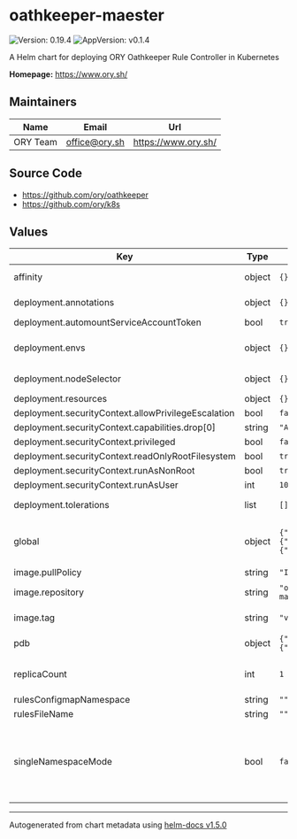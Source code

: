 # oathkeeper-maester

![Version: 0.19.4](https://img.shields.io/badge/Version-0.19.4-informational?style=flat-square) ![AppVersion: v0.1.4](https://img.shields.io/badge/AppVersion-v0.1.4-informational?style=flat-square)

A Helm chart for deploying ORY Oathkeeper Rule Controller in Kubernetes

**Homepage:** <https://www.ory.sh/>

## Maintainers

| Name | Email | Url |
| ---- | ------ | --- |
| ORY Team | office@ory.sh | https://www.ory.sh/ |

## Source Code

* <https://github.com/ory/oathkeeper>
* <https://github.com/ory/k8s>

## Values

| Key | Type | Default | Description |
|-----|------|---------|-------------|
| affinity | object | `{}` | Configure node affinity |
| deployment.annotations | object | `{}` | Configure annotations. |
| deployment.automountServiceAccountToken | bool | `true` |  |
| deployment.envs | object | `{}` | Configure environment variables. |
| deployment.nodeSelector | object | `{}` | Node labels for pod assignment. |
| deployment.resources | object | `{}` |  |
| deployment.securityContext.allowPrivilegeEscalation | bool | `false` |  |
| deployment.securityContext.capabilities.drop[0] | string | `"ALL"` |  |
| deployment.securityContext.privileged | bool | `false` |  |
| deployment.securityContext.readOnlyRootFilesystem | bool | `true` |  |
| deployment.securityContext.runAsNonRoot | bool | `true` |  |
| deployment.securityContext.runAsUser | int | `1000` |  |
| deployment.tolerations | list | `[]` | Configure node tolerations. |
| global | object | `{"ory":{"oathkeeper":{"maester":{"mode":"controller"}}}}` | Mode for oathkeeper controller -- Two possible modes are: controller or sidecar |
| image.pullPolicy | string | `"IfNotPresent"` | Image pull policy |
| image.repository | string | `"oryd/oathkeeper-maester"` | ORY Oathkeeper Rule Controller image |
| image.tag | string | `"v0.1.5"` | ORY Oathkeeper Rule Controller version |
| pdb | object | `{"enabled":false,"spec":{"minAvailable":1}}` | PodDistributionBudget configuration |
| replicaCount | int | `1` | Number of controller replicas in deployment mode |
| rulesConfigmapNamespace | string | `""` |  |
| rulesFileName | string | `""` |  |
| singleNamespaceMode | bool | `false` | Single namespace mode. If enabled the controller will watch for resources only from namespace it is deployed in, ignoring others |

----------------------------------------------
Autogenerated from chart metadata using [helm-docs v1.5.0](https://github.com/norwoodj/helm-docs/releases/v1.5.0)
